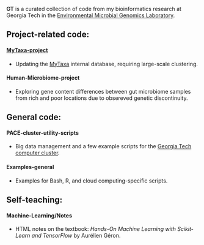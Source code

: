 **GT** is a curated collection of code from my bioinformatics research at Georgia Tech in the <a href="https://enve-omics.gatech.edu/">Environmental Microbial Genomics Laboratory</a>.

## Project-related code:

#### <a href="https://github.com/tkiryuti/GT/tree/main/MyTaxa-project">MyTaxa-project</a>
* Updating the <a href="http://enve-omics.ce.gatech.edu/mytaxa/">MyTaxa</a> internal database, requiring large-scale clustering.

#### Human-Microbiome-project
* Exploring gene content differences between gut microbiome samples from rich and poor locations due to obsereved genetic discontinuity.

## General code:

#### PACE-cluster-utility-scripts
* Big data management and a few example scripts for the <a href="https://pace.gatech.edu/">Georgia Tech computer cluster</a>.

#### Examples-general
* Examples for Bash, R, and cloud computing-specific scripts.

## Self-teaching:

#### Machine-Learning/Notes
* HTML notes on the textbook: _Hands-On Machine Learning with Scikit-Learn and TensorFlow_ by Aurélien Géron.
